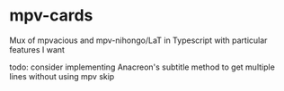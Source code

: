 # mpv-cards

Mux of mpvacious and mpv-nihongo/LaT in Typescript with particular features I want

todo:
consider implementing Anacreon's subtitle method to get multiple lines without using mpv skip
